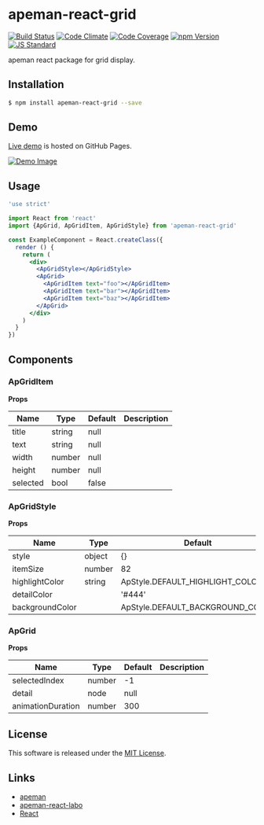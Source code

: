 apeman-react-grid
==========

<!---
This file is generated by ape-tmpl. Do not update manually.
--->

<!-- Badge Start -->
<a name="badges"></a>

[![Build Status][bd_travis_shield_url]][bd_travis_url]
[![Code Climate][bd_codeclimate_shield_url]][bd_codeclimate_url]
[![Code Coverage][bd_codeclimate_coverage_shield_url]][bd_codeclimate_url]
[![npm Version][bd_npm_shield_url]][bd_npm_url]
[![JS Standard][bd_standard_shield_url]][bd_standard_url]

[bd_repo_url]: https://github.com/apeman-react-labo/apeman-react-grid
[bd_travis_url]: http://travis-ci.org/apeman-react-labo/apeman-react-grid
[bd_travis_shield_url]: http://img.shields.io/travis/apeman-react-labo/apeman-react-grid.svg?style=flat
[bd_travis_com_url]: http://travis-ci.com/apeman-react-labo/apeman-react-grid
[bd_travis_com_shield_url]: https://api.travis-ci.com/apeman-react-labo/apeman-react-grid.svg?token=
[bd_license_url]: https://github.com/apeman-react-labo/apeman-react-grid/blob/master/LICENSE
[bd_codeclimate_url]: http://codeclimate.com/github/apeman-react-labo/apeman-react-grid
[bd_codeclimate_shield_url]: http://img.shields.io/codeclimate/github/apeman-react-labo/apeman-react-grid.svg?style=flat
[bd_codeclimate_coverage_shield_url]: http://img.shields.io/codeclimate/coverage/github/apeman-react-labo/apeman-react-grid.svg?style=flat
[bd_gemnasium_url]: https://gemnasium.com/apeman-react-labo/apeman-react-grid
[bd_gemnasium_shield_url]: https://gemnasium.com/apeman-react-labo/apeman-react-grid.svg
[bd_npm_url]: http://www.npmjs.org/package/apeman-react-grid
[bd_npm_shield_url]: http://img.shields.io/npm/v/apeman-react-grid.svg?style=flat
[bd_standard_url]: http://standardjs.com/
[bd_standard_shield_url]: https://img.shields.io/badge/code%20style-standard-brightgreen.svg

<!-- Badge End -->


<!-- Description Start -->
<a name="description"></a>

apeman react package for grid display.

<!-- Description End -->


<!-- Overview Start -->
<a name="overview"></a>



<!-- Overview End -->


<!-- Sections Start -->
<a name="sections"></a>

<!-- Section from "doc/guides/01.Installation.md.hbs" Start -->

<a name="section-doc-guides-01-installation-md"></a>

Installation
-----

```bash
$ npm install apeman-react-grid --save
```


<!-- Section from "doc/guides/01.Installation.md.hbs" End -->

<!-- Section from "doc/guides/02.Demo.md.hbs" Start -->

<a name="section-doc-guides-02-demo-md"></a>

Demo
-----

[Live demo][demo_url] is hosted on GitHub Pages.

[![Demo Image](./doc/images/screenshot.png)][demo_url]

[demo_url]: http://apeman-react-labo.github.io/apeman-react-grid/demo/demo.html


<!-- Section from "doc/guides/02.Demo.md.hbs" End -->

<!-- Section from "doc/guides/03.Usage.md.hbs" Start -->

<a name="section-doc-guides-03-usage-md"></a>

Usage
---------

```jsx
'use strict'

import React from 'react'
import {ApGrid, ApGridItem, ApGridStyle} from 'apeman-react-grid'

const ExampleComponent = React.createClass({
  render () {
    return (
      <div>
        <ApGridStyle></ApGridStyle>
        <ApGrid>
          <ApGridItem text="foo"></ApGridItem>
          <ApGridItem text="bar"></ApGridItem>
          <ApGridItem text="baz"></ApGridItem>
        </ApGrid>
      </div>
    )
  }
})


```



<!-- Section from "doc/guides/03.Usage.md.hbs" End -->

<!-- Section from "doc/guides/04.Components.md.hbs" Start -->

<a name="section-doc-guides-04-components-md"></a>

Components
-----


### ApGridItem

**Props**

| Name | Type | Default | Description |
| ---- | ---- | ------- | ----------- |
| title | string | null | | Item title text |
| text | string | null | | Item context text |
| width | number | null | | Item width |
| height | number | null | | item height |
| selected | bool | false | | Selected or not |

### ApGridStyle

**Props**

| Name | Type | Default | Description |
| ---- | ---- | ------- | ----------- |
| style | object | {} | |  |
| itemSize | number | 82 | |  |
| highlightColor | string | ApStyle.DEFAULT_HIGHLIGHT_COLOR | |  |
| detailColor |  | &#x27;#444&#x27; | |  |
| backgroundColor |  | ApStyle.DEFAULT_BACKGROUND_COLOR | |  |

### ApGrid

**Props**

| Name | Type | Default | Description |
| ---- | ---- | ------- | ----------- |
| selectedIndex | number | -1 | |  |
| detail | node | null | |  |
| animationDuration | number | 300 | |  |


<!-- Section from "doc/guides/04.Components.md.hbs" End -->


<!-- Sections Start -->


<!-- LICENSE Start -->
<a name="license"></a>

License
-------
This software is released under the [MIT License](https://github.com/apeman-react-labo/apeman-react-grid/blob/master/LICENSE).

<!-- LICENSE End -->


<!-- Links Start -->
<a name="links"></a>

Links
------

+ [apeman][apeman_url]
+ [apeman-react-labo][apeman_react_labo_url]
+ [React][react_url]

[apeman_url]: https://github.com/apeman-labo/apeman
[apeman_react_labo_url]: https://github.com/apeman-react-labo
[react_url]: https://facebook.github.io/react/

<!-- Links End -->

